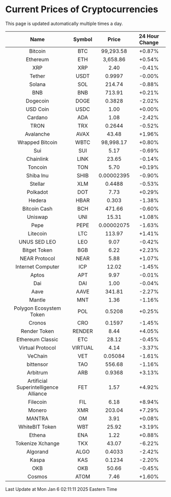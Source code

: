 # Current Prices of Cryptocurrencies
This page is updated automatically multiple times a day.

| Name | Symbol | Price | 24 Hour Change |
| :---: |:---:| :---: | :---: |
| Bitcoin | BTC | 99,293.58 | +0.87% |
| Ethereum | ETH | 3,658.86 | +0.54% |
| XRP | XRP | 2.40 | -0.41% |
| Tether | USDT | 0.9997 | -0.00% |
| Solana | SOL | 214.74 | -0.88% |
| BNB | BNB | 713.91 | +0.21% |
| Dogecoin | DOGE | 0.3828 | -2.02% |
| USD Coin | USDC | 1.00 | +0.00% |
| Cardano | ADA | 1.08 | -2.42% |
| TRON | TRX | 0.2644 | -0.52% |
| Avalanche | AVAX | 43.48 | +1.96% |
| Wrapped Bitcoin | WBTC | 98,998.17 | +0.80% |
| Sui | SUI | 5.17 | -0.69% |
| Chainlink | LINK | 23.65 | -0.14% |
| Toncoin | TON | 5.70 | +0.19% |
| Shiba Inu | SHIB | 0.00002395 | -0.90% |
| Stellar | XLM | 0.4488 | -0.53% |
| Polkadot | DOT | 7.73 | +0.29% |
| Hedera | HBAR | 0.303 | -1.38% |
| Bitcoin Cash | BCH | 471.66 | -0.60% |
| Uniswap | UNI | 15.31 | +1.08% |
| Pepe | PEPE | 0.00002075 | -1.63% |
| Litecoin | LTC | 113.97 | +1.41% |
| UNUS SED LEO | LEO | 9.07 | -0.42% |
| Bitget Token | BGB | 6.22 | +2.23% |
| NEAR Protocol | NEAR | 5.88 | +1.07% |
| Internet Computer | ICP | 12.02 | -1.45% |
| Aptos | APT | 9.97 | -0.01% |
| Dai | DAI | 1.00 | -0.04% |
| Aave | AAVE | 341.81 | -2.27% |
| Mantle | MNT | 1.36 | -1.16% |
| Polygon Ecosystem Token | POL | 0.5208 | +0.25% |
| Cronos | CRO | 0.1597 | -1.45% |
| Render Token | RENDER | 8.44 | +4.05% |
| Ethereum Classic | ETC | 28.12 | -0.45% |
| Virtual Protocol | VIRTUAL | 4.14 | -3.37% |
| VeChain | VET | 0.05084 | -1.61% |
| bittensor | TAO | 556.68 | -1.16% |
| Arbitrum | ARB | 0.9368 | +3.13% |
| Artificial Superintelligence Alliance | FET | 1.57 | +4.92% |
| Filecoin | FIL | 6.18 | +8.94% |
| Monero | XMR | 203.04 | +7.29% |
| MANTRA | OM | 3.91 | +0.08% |
| WhiteBIT Token | WBT | 25.92 | +3.19% |
| Ethena | ENA | 1.22 | +0.88% |
| Tokenize Xchange | TKX | 43.07 | -6.22% |
| Algorand | ALGO | 0.4033 | -2.42% |
| Kaspa | KAS | 0.1234 | -2.20% |
| OKB | OKB | 50.66 | -0.45% |
| Cosmos | ATOM | 7.46 | +1.60% |

Last Update at Mon Jan  6 02:11:11 2025 Eastern Time